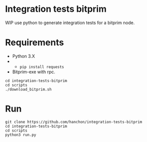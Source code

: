 # Integration tests bitprim
WIP use python to generate integration tests for a bitprim node.

# Requirements
* Python 3.X
* * `pip install requests`
* Bitprim-exe with rpc.
```
cd integration-tests-bitprim
cd scripts
./download_bitprim.sh
```

# Run
```
git clone https://github.com/hanchon/integration-tests-bitprim
cd integration-tests-bitprim
cd scripts
python3 run.py
```